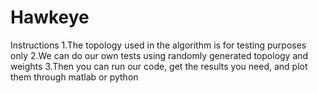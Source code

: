 # Hawkeye
Instructions
1.The topology used in the algorithm is for testing purposes only
2.We can do our own tests using randomly generated topology and weights
3.Then you can run our code, get the results you need, and plot them through matlab or python
